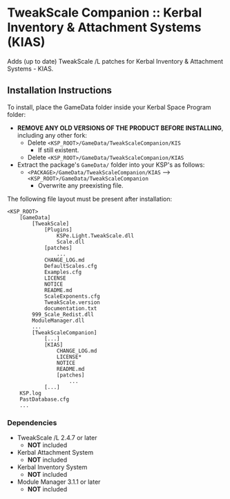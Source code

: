# TweakScale Companion :: Kerbal Inventory & Attachment Systems (KIAS)

Adds (up to date) TweakScale /L patches for Kerbal Inventory & Attachment Systems - KIAS.


## Installation Instructions

To install, place the GameData folder inside your Kerbal Space Program folder:

* **REMOVE ANY OLD VERSIONS OF THE PRODUCT BEFORE INSTALLING**, including any other fork:
	+ Delete `<KSP_ROOT>/GameData/TweakScaleCompanion/KIS`
		- If still existent. 
	+ Delete `<KSP_ROOT>/GameData/TweakScaleCompanion/KIAS`
* Extract the package's `GameData/` folder into your KSP's as follows:
	+ `<PACKAGE>/GameData/TweakScaleCompanion/KIAS` --> `<KSP_ROOT>/GameData/TweakScaleCompanion`
		- Overwrite any preexisting file.

The following file layout must be present after installation:

```
<KSP_ROOT>
	[GameData]
		[TweakScale]
			[Plugins]
				KSPe.Light.TweakScale.dll
				Scale.dll
			[patches]
				...
			CHANGE_LOG.md
			DefaultScales.cfg
			Examples.cfg
			LICENSE
			NOTICE
			README.md
			ScaleExponents.cfg
			TweakScale.version
			documentation.txt
		999_Scale_Redist.dll
		ModuleManager.dll
		...
		[TweakScaleCompanion]
			[...]
			[KIAS]
				CHANGE_LOG.md
				LICENSE*
				NOTICE
				README.md
				[patches]
					...
			[...]
	KSP.log
	PastDatabase.cfg
	...
```


### Dependencies

* TweakScale /L 2.4.7 or later
	+ **NOT** included
* Kerbal Attachment System
	+ **NOT** included 
* Kerbal Inventory System
	+ **NOT** included 
* Module Manager 3.1.1 or later
	+ **NOT** included

